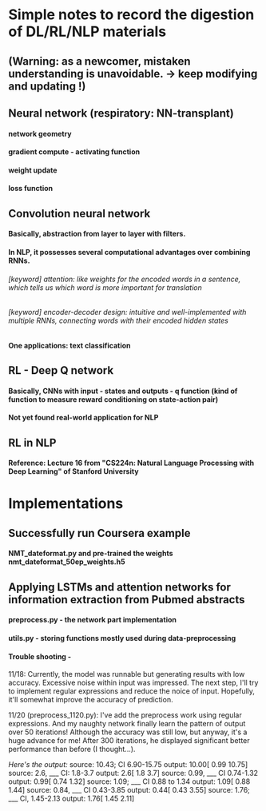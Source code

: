 # Simple notes to record the digestion of DL/RL/NLP materials
## (Warning: as a newcomer, mistaken understanding is unavoidable. -> keep modifying and updating !)

## Neural network (respiratory: NN-transplant)
#### network geometry
#### gradient compute - activating function
#### weight update
#### loss function

## Convolution neural network
#### Basically, abstraction from layer to layer with filters.
#### In NLP, it possesses several computational advantages over combining RNNs.
###### [keyword] attention: like weights for the encoded words in a sentence, which tells us which word is more important for translation
###### [keyword] encoder-decoder design: intuitive and well-implemented with multiple RNNs, connecting words with their encoded hidden states
#### One applications: text classification

## RL - Deep Q network
#### Basically, CNNs with input - states and outputs - q function (kind of function to measure reward conditioning on state-action pair)
#### Not yet found real-world application for NLP

## RL in NLP
#### Reference: Lecture 16 from "CS224n: Natural Language Processing with Deep Learning" of Stanford University


# Implementations
## Successfully run Coursera example
#### NMT_dateformat.py and pre-trained the weights nmt_dateformat_50ep_weights.h5

## Applying LSTMs and attention networks for information extraction from Pubmed abstracts
#### preprocess.py - the network part implementation
#### utils.py - storing functions mostly used during data-preprocessing
#### Trouble shooting - 
11/18: Currently, the model was runnable but generating results with low accuracy. Excessive noise within input was impressed. The  next step, I'll try to implement regular expressions and reduce the noice of input. Hopefully, it'll somewhat improve the accuracy of prediction.

11/20 (preprocess_1120.py): I've add the preprocess work using regular expressions. And my naughty network finally learn the pattern of output over 50 iterations! Although the accuracy was still low, but anyway, it's a huge advance for me!
<NOte> After 300 iterations, he displayed significant better performance than before (I thought...).

_Here's the output:_
source: 10.43; CI 6.90-15.75
output:  10.00[  0.99 10.75]<pad>
source: 2.6, ___ CI: 1.8-3.7
output:    2.6[   1.8   3.7]<pad>
source: 0.99, ___ CI 0.74-1.32
output:   0.99[  0.74  1.32]<pad>
source: 1.09; ___ CI 0.88 to 1.34
output:   1.09[  0.88  1.44]<pad>
source: 0.84, ___ CI 0.43-3.85
output:   0.44[  0.43  3.55]<pad>
source: 1.76; ___ CI, 1.45-2.13
output:   1.76[  1.45  2.11]<pad>



